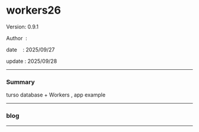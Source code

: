 ﻿# workers26

 Version: 0.9.1

 Author  :

 date    : 2025/09/27
 
 update  : 2025/09/28 

***
### Summary

turso database +  Workers , app example

***
### blog 

***


